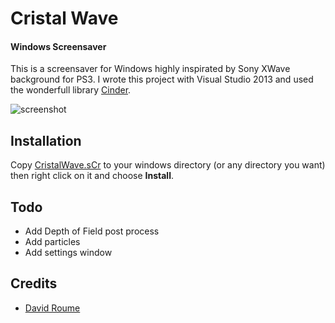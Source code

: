 Cristal Wave
============
#### Windows Screensaver ####

This is a screensaver for Windows highly inspirated by Sony XWave background for PS3.
I wrote this project with Visual Studio 2013 and used the wonderfull library [Cinder](http://libcinder.org/).

![screenshot](https://raw.github.com/NeKoFu/CristalWave/master/assets/screenshot4x.png)

## Installation

Copy [CristalWave.sCr](https://github.com/NeKoFu/CristalWave/blob/master/vc11/Release/CristalWave.sCr?raw=true) to your windows directory (or any directory you want) then right click on it and choose **Install**.

## Todo

* Add Depth of Field post process
* Add particles
* Add settings window

## Credits

* [David Roume](http://www.mime-com.org/neko)